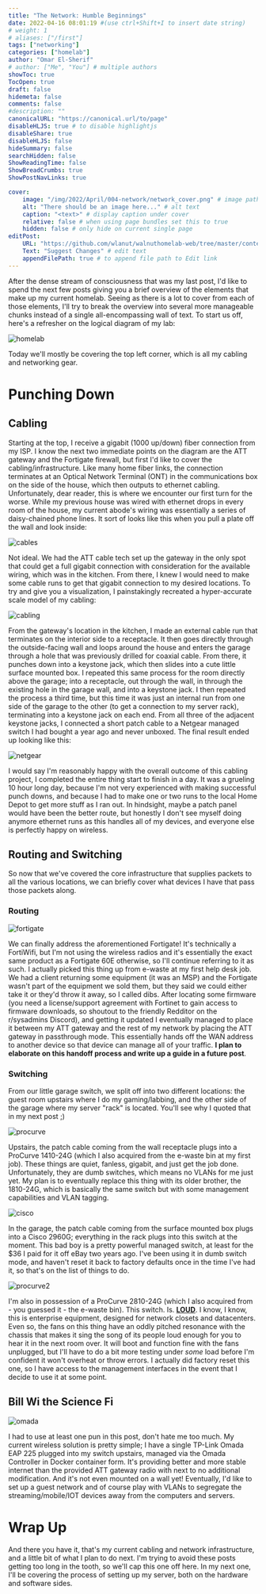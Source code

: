 ```yaml
---
title: "The Network: Humble Beginnings"
date: 2022-04-16 08:01:19 #(use ctrl+Shift+I to insert date string)
# weight: 1
# aliases: ["/first"]
tags: ["networking"]
categories: ["homelab"]
author: "Omar El-Sherif"
# author: ["Me", "You"] # multiple authors
showToc: true
TocOpen: true
draft: false
hidemeta: false
comments: false
#description: ""
canonicalURL: "https://canonical.url/to/page"
disableHLJS: true # to disable highlightjs
disableShare: true
disableHLJS: false
hideSummary: false
searchHidden: false
ShowReadingTime: false
ShowBreadCrumbs: true
ShowPostNavLinks: true

cover:
    image: "/img/2022/April/004-network/network_cover.png" # image path/url
    alt: "There should be an image here..." # alt text
    caption: "<text>" # display caption under cover
    relative: false # when using page bundles set this to true
    hidden: false # only hide on current single page
editPost:
    URL: "https://github.com/wlanut/walnuthomelab-web/tree/master/content"
    Text: "Suggest Changes" # edit text
    appendFilePath: true # to append file path to Edit link
---
```


After the dense stream of consciousness that was my last post, I'd like to spend the next few posts giving you a brief overview of the elements that make up my current homelab. Seeing as there is a lot to cover from each of those elements, I'll try to break the overview into several more manageable chunks instead of a single all-encompassing wall of text. To start us off, here's a refresher on the logical diagram of my lab:

![homelab](/img/2022/April/004-network/homelab.PNG)

Today we'll mostly be covering the top left corner, which is all my cabling and networking gear.

# Punching Down

## Cabling

Starting at the top, I receive a gigabit (1000 up/down) fiber connection from my ISP. I know the next two immediate points on the diagram are the ATT gateway and the Fortigate firewall, but first I'd like to cover the cabling/infrastructure. Like many home fiber links, the connection terminates at an Optical Network Terminal (ONT) in the communications box on the side of the house, which then outputs to ethernet cabling. Unfortunately, dear reader, this is where we encounter our first turn for the worse. While my previous house was wired with ethernet drops in every room of the house, my current abode's wiring was essentially a series of daisy-chained phone lines. It sort of looks like this when you pull a plate off the wall and look inside:

![cables](/img/2022/April/004-network/cables.png)

Not ideal. We had the ATT cable tech set up the gateway in the only spot that could get a full gigabit connection with consideration for the available wiring, which was in the kitchen. From there, I knew I would need to make some cable runs to get that gigabit connection to my desired locations. To try and give you a visualization, I painstakingly recreated a hyper-accurate scale model of my cabling:

![cabling](/img/2022/April/004-network/cabling.png)

From the gateway's location in the kitchen, I made an external cable run that terminates on the interior side to a receptacle. It then goes directly through the outside-facing wall and loops around the house and enters the garage through a hole that was previously drilled for coaxial cable. From there, it punches down into a keystone jack, which then slides into a cute little surface mounted box. I repeated this same process for the room directly above the garage; into a receptacle, out through the wall, in through the existing hole in the garage wall, and into a keystone jack. I then repeated the process a third time, but this time it was just an internal run from one side of the garage to the other (to get a connection to my server rack), terminating into a keystone jack on each end. From all three of the adjacent keystone jacks, I connected a short patch cable to a Netgear managed switch I had bought a year ago and never unboxed. The final result ended up looking like this:

![netgear](/img/2022/April/004-network/netgear.jpg)

I would say I'm reasonably happy with the overall outcome of this cabling project, I completed the entire thing start to finish in a day. It was a grueling 10 hour long day, because I'm not very experienced with making successful punch downs, and because I had to make one or two runs to the local Home Depot to get more stuff as I ran out. In hindsight, maybe a patch panel would have been the better route, but honestly I don't see myself doing anymore ethernet runs as this handles all of my devices, and everyone else is perfectly happy on wireless. 

## Routing and Switching

So now that we've covered the core infrastructure that supplies packets to all the various locations, we can briefly cover what devices I have that pass those packets along.

### Routing

![fortigate](/img/2022/April/004-network/fortigate.png)

We can finally address the aforementioned Fortigate! It's technically a FortiWifi, but I'm not using the wireless radios and it's essentially the exact same product as a Fortigate 60E otherwise, so I'll continue referring to it as such. I actually picked this thing up from e-waste at my first help desk job. We had a client returning some equipment (it was an MSP) and the Fortigate wasn't part of the equipment we sold them, but they said we could either take it or they'd throw it away, so I called dibs. After locating some firmware (you need a license/support agreement with Fortinet to gain access to firmware downloads, so shoutout to the friendly Redditor on the r/sysadmins Discord), and getting it updated I eventually managed to place it between my ATT gateway and the rest of my network by placing the ATT gateway in passthrough mode. This essentially hands off the WAN address to another device so that device can manage all of your traffic. **I plan to elaborate on this handoff process and write up a guide in a future post**.

### Switching

From our little garage switch, we split off into two different locations: the guest room upstairs where I do my gaming/labbing, and the other side of the garage where my server "rack" is located. You'll see why I quoted that in my next post ;)

![procurve](/img/2022/April/004-network/procurve1410_trimmed.png)

Upstairs, the patch cable coming from the wall receptacle plugs into a ProCurve 1410-24G (which I also acquired from the e-waste bin at my first job). These things are quiet, fanless, gigabit, and just get the job done. Unfortunately, they are dumb switches, which means no VLANs for me just yet. My plan is to eventually replace this thing with its older brother, the 1810-24G, which is basically the same switch but with some management capabilities and VLAN tagging.

![cisco](/img/2022/April/004-network/cisco.png)

In the garage, the patch cable coming from the surface mounted box plugs into a Cisco 2960G; everything in the rack plugs into this switch at the moment. This bad boy is a pretty powerful managed switch, at least for the $36 I paid for it off eBay two years ago. I've been using it in dumb switch mode, and haven't reset it back to factory defaults once in the time I've had it, so that's on the list of things to do.

![procurve2](/img/2022/April/004-network/procurve2810.jpg)

I'm also in possession of a ProCurve 2810-24G (which I also acquired from - you guessed it - the e-waste bin). This switch. Is. **<ins>LOUD</ins>**. I know, I know, this is enterprise equipment, designed for network closets and datacenters. Even so, the fans on this thing have an oddly pitched resonance with the chassis that makes it sing the song of its people loud enough for you to hear it in the next room over. It will boot and function fine with the fans unplugged, but I'll have to do a bit more testing under *some* load before I'm confident it won't overheat or throw errors. I actually did factory reset this one, so I have access to the management interfaces in the event that I decide to use it at some point.

## Bill Wi the Science Fi

![omada](/img/2022/April/004-network/omada.png)

I had to use at least one pun in this post, don't hate me too much. My current wireless solution is pretty simple; I have a single TP-Link Omada EAP 225 plugged into my switch upstairs, managed via the Omada Controller in Docker container form. It's providing better and more stable internet than the provided ATT gateway radio with next to no additional modification. And it's not even mounted on a wall yet! Eventually, I'd like to set up a guest network and of course play with VLANs to segregate the streaming/mobile/IOT devices away from the computers and servers.

# Wrap Up

And there you have it, that's my current cabling and network infrastructure, and a little bit of what I plan to do next. I'm trying to avoid these posts getting too long in the tooth, so we'll cap this one off here. In my next one, I'll be covering the process of setting up my server, both on the hardware and software sides.